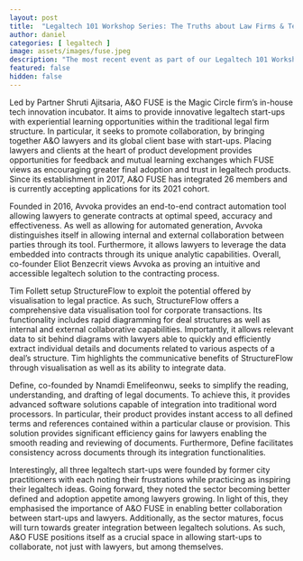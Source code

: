 ```yaml
---
layout: post
title:  "Legaltech 101 Workshop Series: The Truths about Law Firms & Technology"
author: daniel
categories: [ legaltech ]
image: assets/images/fuse.jpeg
description: "The most recent event as part of our Legaltech 101 Workshop saw us host an all-star panel led by Allen & Overy FUSE. The event, ‘The Truths about Law Firms & Technology’, provided an insight into A&O FUSE as well as presentations from three market-leading legaltech start-ups based in FUSE — Avvoka, Define, and StructureFlow."
featured: false
hidden: false
---
```



Led by Partner Shruti Ajitsaria, A&O FUSE is the Magic Circle firm’s in-house tech innovation incubator. It aims to provide innovative legaltech start-ups with experiential learning opportunities within the traditional legal firm structure. In particular, it seeks to promote collaboration, by bringing together A&O lawyers and its global client base with start-ups. Placing lawyers and clients at the heart of product development provides opportunities for feedback and mutual learning exchanges which FUSE views as encouraging greater final adoption and trust in legaltech products. Since its establishment in 2017, A&O FUSE has integrated 26 members and is currently accepting applications for its 2021 cohort.

Founded in 2016, Avvoka provides an end-to-end contract automation tool allowing lawyers to generate contracts at optimal speed, accuracy and effectiveness. As well as allowing for automated generation, Avvoka distinguishes itself in allowing internal and external collaboration between parties through its tool. Furthermore, it allows lawyers to leverage the data embedded into contracts through its unique analytic capabilities. Overall, co-founder Eliot Benzecrit views Avvoka as proving an intuitive and accessible legaltech solution to the contracting process.

Tim Follett setup StructureFlow to exploit the potential offered by visualisation to legal practice. As such, StructureFlow offers a comprehensive data visualisation tool for corporate transactions. Its functionality includes rapid diagramming for deal structures as well as internal and external collaborative capabilities. Importantly, it allows relevant data to sit behind diagrams with lawyers able to quickly and efficiently extract individual details and documents related to various aspects of a deal’s structure. Tim highlights the communicative benefits of StructureFlow through visualisation as well as its ability to integrate data.

Define, co-founded by Nnamdi Emelifeonwu, seeks to simplify the reading, understanding, and drafting of legal documents. To achieve this, it provides advanced software solutions capable of integration into traditional word processors. In particular, their product provides instant access to all defined terms and references contained within a particular clause or provision. This solution provides significant efficiency gains for lawyers enabling the smooth reading and reviewing of documents. Furthermore, Define facilitates consistency across documents through its integration functionalities.

Interestingly, all three legaltech start-ups were founded by former city practitioners with each noting their frustrations while practicing as inspiring their legaltech ideas. Going forward, they noted the sector becoming better defined and adoption appetite among lawyers growing. In light of this, they emphasised the importance of A&O FUSE in enabling better collaboration between start-ups and lawyers. Additionally, as the sector matures, focus will turn towards greater integration between legaltech solutions. As such, A&O FUSE positions itself as a crucial space in allowing start-ups to collaborate, not just with lawyers, but among themselves.
